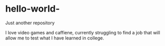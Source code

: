 # hello-world-
Just another repository 

I love video games and caffiene, currently struggling to find a job that will allow me to test what I have learned in college.
